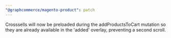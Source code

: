```yaml
---
"@graphcommerce/magento-product": patch
---
```


Crosssells will now be preloaded during the addProductsToCart mutation so they are already available in the 'added' overlay, preventing a second scroll.
